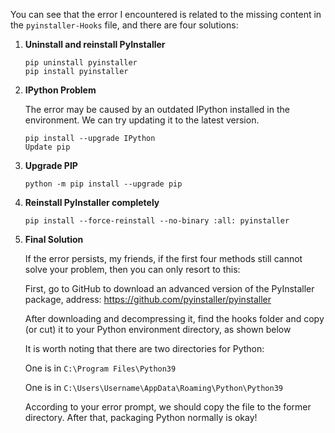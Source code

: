 
You can see that the error I encountered is related to the missing content in the `pyinstaller-Hooks` file, and there are four solutions:

1. **Uninstall and reinstall PyInstaller**

    ```
    pip uninstall pyinstaller
    pip install pyinstaller
    ```

2. **IPython Problem**

    The error may be caused by an outdated IPython installed in the environment. We can try updating it to the latest version.

    ```
    pip install --upgrade IPython
    Update pip
    ```

3. **Upgrade PIP**
    ```
    python -m pip install --upgrade pip
    ```

4. **Reinstall PyInstaller completely**
    ```
    pip install --force-reinstall --no-binary :all: pyinstaller
    ```
5. **Final Solution**

    If the error persists, my friends, if the first four methods still cannot solve your problem, then you can only resort to this:
    
    First, go to GitHub to download an advanced version of the PyInstaller package, address: https://github.com/pyinstaller/pyinstaller
    
    After downloading and decompressing it, find the hooks folder and copy (or cut) it to your Python environment directory, as shown below
    
    It is worth noting that there are two directories for Python:
    
    One is in `C:\Program Files\Python39`
    
    One is in `C:\Users\Username\AppData\Roaming\Python\Python39`
    
    According to your error prompt, we should copy the file to the former directory. After that, packaging Python normally is okay!